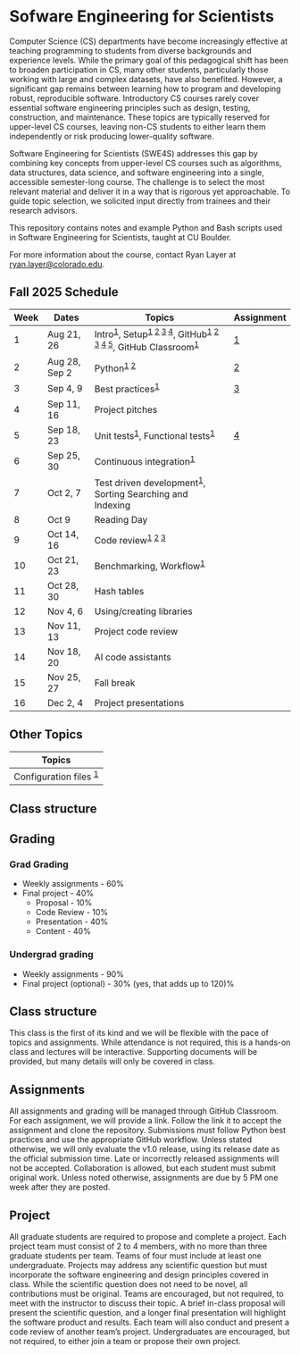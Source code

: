 # Sofware Engineering for Scientists
Computer Science (CS) departments have become increasingly effective at
teaching programming to students from diverse backgrounds and experience
levels. While the primary goal of this pedagogical shift has been to broaden
participation in CS, many other students, particularly those working with large
and complex datasets, have also benefited. However, a significant gap remains
between learning how to program and developing robust, reproducible software.
Introductory CS courses rarely cover essential software engineering principles
such as design, testing, construction, and maintenance. These topics are
typically reserved for upper-level CS courses, leaving non-CS students to
either learn them independently or risk producing lower-quality software.

Software Engineering for Scientists (SWE4S) addresses this gap by combining key
concepts from upper-level CS courses such as algorithms, data structures, data
science, and software engineering into a single, accessible semester-long
course. The challenge is to select the most relevant material and deliver it in
a way that is rigorous yet approachable. To guide topic selection, we solicited
input directly from trainees and their research advisors.

This repository contains notes and example Python and Bash scripts used in
Software Engineering for Scientists, taught at CU Boulder.

For more information about the course, contact Ryan Layer at
ryan.layer@colorado.edu.

## Fall 2025 Schedule
| Week | Dates         | Topics | Assignment |
|------|---------------|--------|------------|
| 1    | Aug 21, 26    | Intro<sup>[1](doc/Welcome%20to%20SWE4S.pdf)</sup>, Setup<sup>[1](doc/Command%20Line.pdf) [2](doc/Shell%20Scripts.pdf) [3](doc/Development%20Environment.pdf) [4](doc/Conda.pdf)</sup>, GitHub<sup>[1](doc/Git%20Workflow.pdf) [2](doc/Branching.pdf) [3](doc/Pull%20Request.pdf) [4](doc/Version%20Control%2C%20Git%2C%20and%20GitHub.pdf) [5](doc/Using%20SSH%20Keys%20with%20GitHub.pdf)</sup>, GitHub Classroom<sup>[1](doc/GitHub%20Classroom.pdf)</sup> | [1](assignments/Assignment%201_%20GitHub%20Classroom.pdf) |
| 2    | Aug 28, Sep 2 | Python<sup>[1](https://github.com/swe4s/lectures/tree/master/src/python_refresher) [2](doc/Python%20Refresher.pdf)</sup> | [2](assignments/Assignment%202_%20Python%20Refresher.pdf) |                        
| 3    | Sep 4, 9      | Best practices<sup>[1](doc/Best%20Practices.pdf)</sup> | [3](assignments/Assignment%203_%20Best%20Practices.pdf) |
| 4    | Sep 11, 16    | Project pitches | |
| 5    | Sep 18, 23    | Unit tests<sup>[1](doc/Unit%20Testing.pdf)</sup>, Functional tests<sup>[1](doc/Functional%20Testing.pdf)</sup>   | [4](assignments/Assignment%204_%20Testing.pdf) |
| 6    | Sep 25, 30    | Continuous integration<sup>[1](doc/Continuous%20Integration%20with%20GitHub%20Actions.pdf)</sup>         | |
| 7    | Oct 2, 7      | Test driven development<sup>[1](doc/Test-Driven%20Development.pdf)</sup>, Sorting Searching and Indexing        | |
| 8    | Oct 9         | Reading Day | |
| 9    | Oct 14, 16    | Code review<sup>[1](doc/Code%20Review.pdf) [2](doc/Code%20Review%20Check%20List.docx) [3](doc/Code%20review%20request.pdf)</sup> | |
| 10   | Oct 21, 23    | Benchmarking, Workflow<sup>[1](doc/Piplines%20and%20workflows.pdf)</sup> | 
| 11   | Oct 28, 30    | Hash tables                    | |
| 12   | Nov 4, 6      | Using/creating libraries       | |
| 13   | Nov 11, 13    | Project code review            | |
| 14   | Nov 18, 20    | AI code assistants             | |
| 15   | Nov 25, 27    | Fall break                     | |
| 16   | Dec 2, 4      | Project presentations          | |

## Other Topics
| Topics |
|--------|
| Configuration files <sup>[1](doc/Config%20Files.pdf)</sup> |

## Class structure

## Grading
### Grad Grading					
- Weekly assignments - 60%		
- Final project - 40%		
  - Proposal - 10%
  - Code Review - 10%
  - Presentation - 40%
  - Content - 40%

### Undergrad grading
- Weekly assignments - 90%
- Final project (optional)	- 30% (yes, that adds up to 120)%

## Class structure
This class is the first of its kind and we will be flexible with the pace of
topics and assignments. While attendance is not required, this is a hands-on
class and lectures will be interactive. Supporting documents will be provided,
but many details will only be covered in class.

## Assignments
All assignments and grading will be managed through GitHub Classroom. For each
assignment, we will provide a link. Follow the link it to accept the assignment
and clone the repository. Submissions must follow Python best practices and use
the appropriate GitHub workflow. Unless stated otherwise, we will only evaluate
the v1.0 release, using its release date as the official submission time. Late
or incorrectly released assignments will not be accepted. Collaboration is
allowed, but each student must submit original work. Unless noted otherwise,
assignments are due by 5 PM one week after they are posted.

## Project
All graduate students are required to propose and complete a project. Each
project team must consist of 2 to 4 members, with no more than three graduate
students per team. Teams of four must include at least one undergraduate.
Projects may address any scientific question but must incorporate the software
engineering and design principles covered in class. While the scientific
question does not need to be novel, all contributions must be original. Teams
are encouraged, but not required, to meet with the instructor to discuss their
topic. A brief in-class proposal will present the scientific question, and a
longer final presentation will highlight the software product and results. Each
team will also conduct and present a code review of another team’s project.
Undergraduates are encouraged, but not required, to either join a team or
propose their own project.

